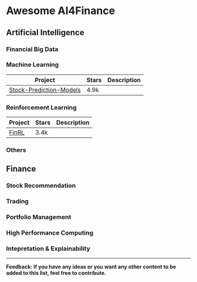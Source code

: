 # Awesome AI4Finance

## Artificial Intelligence

### Financial Big Data

### Machine Learning

|  Project | Stars | Description |
|----|----|-------------|
|[Stock-Prediction-Models](https://github.com/huseinzol05/Stock-Prediction-Models)| 4.9k |  |

### Reinforcement Learning

|  Project | Stars | Description |
|----|----|-------------|
|[FinRL](https://github.com/AI4Finance-LLC/FinRL-Library)| 3.4k| |

### Others

## Finance

### Stock Recommendation

### Trading

### Portfolio Management

### High Performance Computing

### Intepretation & Explainability 

______________________


**Feedback: If you have any ideas or you want any other content to be added to this list, feel free to contribute.**

